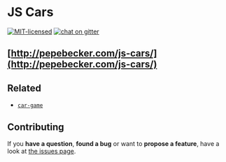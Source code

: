 # JS Cars

[![MIT-licensed](https://img.shields.io/github/license/pepebecker/js-cars.svg)](https://opensource.org/licenses/MIT)
[![chat on gitter](https://badges.gitter.im/pepebecker.svg)](https://gitter.im/pepebecker)

## [http://pepebecker.com/js-cars/](http://pepebecker.com/js-cars/)

## Related

- [`car-game`](https://github.com/pepebecker/car-game)

## Contributing

If you **have a question**, **found a bug** or want to **propose a feature**, have a look at [the issues page](https://github.com/pepebecker/js-cars/issues).